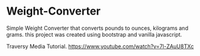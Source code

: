 # Weight-Converter

Simple Weight Converter that converts pounds to ounces, kilograms and grams. this project was created using bootstrap and vanilla javascript.

Traversy Media Tutorial.
https://www.youtube.com/watch?v=7l-ZAuU8TXc
